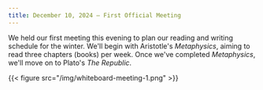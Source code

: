 ```yaml
---
title: December 10, 2024 — First Official Meeting
---
```


We held our first meeting this evening to plan our reading and writing schedule for the winter. We'll begin with Aristotle's *Metaphysics*, aiming to read three chapters (books) per week. Once we've completed *Metaphysics*, we'll move on to Plato's *The Republic*.

{{< figure src="/img/whiteboard-meeting-1.png" >}}
